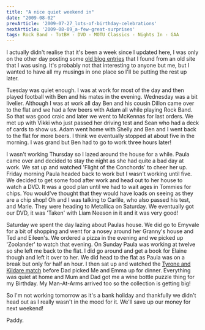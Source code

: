 ```yaml
---
title: "A nice quiet weekend in"
date: "2009-08-02"
prevArticle: '2009-07-27_lots-of-birthday-celebrations'
nextArticle: '2009-08-09_a-few-great-surprises'
tags: Rock Band - TotBH - DVD - MOTU Classics - Nights In - GAA
---
```

I actually didn't realise that it's been a week since I updated here, I was only on the other day posting some [old blog entries](http://paddy1138.blogspot.com/search/label/Old%20Blog) that I found from an old site that I was using. It's probably not that interesting to anyone but me, but I wanted to have all my musings in one place so I'll be putting the rest up later.

Tuesday was quiet enough. I was at work for most of the day and then played football with Ben and his mates in the evening. Wednesday was a bit livelier. Although I was at work all day Ben and his cousin Dillon came over to the flat and we had a few beers with Adam all while playing Rock Band. So that was good craic and later we went to McKennas for last orders. We met up with Vikki who just passed her driving test and Sean who had a deck of cards to show us. Adam went home with Shelly and Ben and I went back to the flat for more beers. I think we eventually stopped at about five in the morning. I was grand but Ben had to go to work three hours later!

I wasn't working Thursday so I lazed around the house for a while. Paula came over and decided to stay the night as she had quite a bad day at work. We sat up and watched 'Flight of the Conchords' to cheer her up. Friday morning Paula headed back to work but I wasn't working until five. We decided to get some food after work and head out to her house to watch a DVD. It was a good plan until we had to wait ages in Tommies for chips. You would've thought that they would have loads on seeing as they are a chip shop! Oh and I was talking to Carlile, who also passed his test, and Marie. They were heading to Metallica on Saturday. We eventually got our DVD, it was 'Taken' with Liam Neeson in it and it was very good!

Saturday we spent the day lazing about Paulas house. We did go to Emyvale for a bit of shopping and went for a nosey around her Granny's house and Ted and Eileen's. We ordered a pizza in the evening and we picked up 'Zoolander' to watch that evening. On Sunday Paula was working at twelve so she left me back to the flat. I did go around and get a book for Elaine though and left it over to her. We did head to the flat as Paula was on a break but only for half an hour. I then sat up and watched the [Tyrone and Kildare match](http://www.rte.ie/sport/gaa/championship/2009/0802/tyrone_kildare_.html) before Dad picked Me and Emma up for dinner. Everything was quiet at home and Mum and Dad got me a wine bottle puzzle thing for my Birthday. My Man-At-Arms arrived too so the collection is getting big!

So I'm not working tomorrow as it's a bank holiday and thankfully we didn't head out as I really wasn't in the mood for it. We'll save up our money for next weekend!

Paddy.